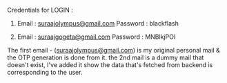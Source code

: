 Credentials for LOGIN :

1. Email : suraajolympus@gmail.com
Password : blackflash

2. Email : suraajgogeta@gmail.com
Password : MNBlkjPOI

The first email - (suraajolympus@gmail.com) is my original personal mail & the OTP generation is done from it.
the 2nd mail is a dummy mail that doesn't exist, I've added it show the data that's fetched from backend is corresponding to the user.
